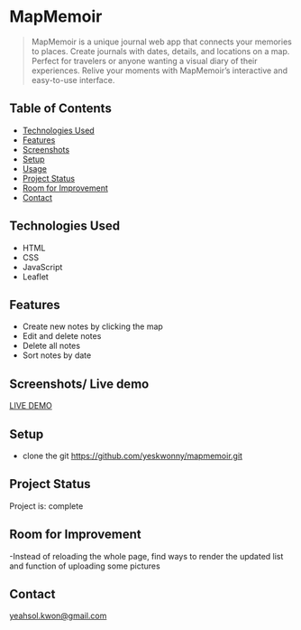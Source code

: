 # MapMemoir

> MapMemoir is a unique journal web app that connects your memories to places.
> Create journals with dates, details, and locations on a map. Perfect for travelers or anyone wanting a visual diary of their experiences.
> Relive your moments with MapMemoir’s interactive and easy-to-use interface.

## Table of Contents

- [Technologies Used](#technologies-used)
- [Features](#features)
- [Screenshots](#screenshots)
- [Setup](#setup)
- [Usage](#usage)
- [Project Status](#project-status)
- [Room for Improvement](#room-for-improvement)
- [Contact](#contact)
<!-- * [License](#license) -->



## Technologies Used

- HTML
- CSS
- JavaScript
- Leaflet
  

## Features
- Create new notes by clicking the map
- Edit and delete notes
- Delete all notes
- Sort notes by date

## Screenshots/ Live demo
[LIVE DEMO](https://mapmemoir.netlify.app/)


<!-- If you have screenshots you'd like to share, include them here. -->

## Setup
- clone the git 
  https://github.com/yeskwonny/mapmemoir.git
  



## Project Status

Project is: complete

## Room for Improvement
-Instead of reloading the whole page, find ways to render the updated list and function of uploading some pictures

  


## Contact

yeahsol.kwon@gmail.com

